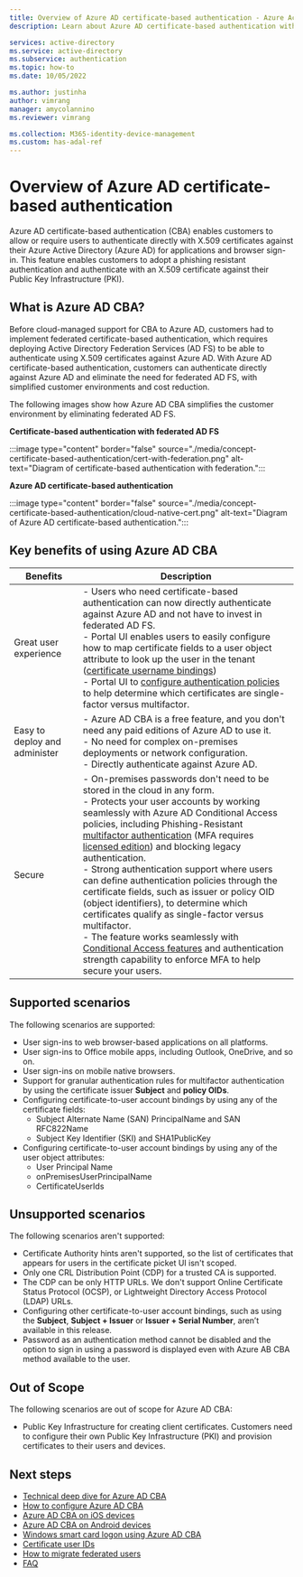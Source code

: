 ```yaml
---
title: Overview of Azure AD certificate-based authentication - Azure Active Directory 
description: Learn about Azure AD certificate-based authentication without federation

services: active-directory
ms.service: active-directory
ms.subservice: authentication
ms.topic: how-to
ms.date: 10/05/2022

ms.author: justinha
author: vimrang
manager: amycolannino
ms.reviewer: vimrang

ms.collection: M365-identity-device-management
ms.custom: has-adal-ref
---
```


# Overview of Azure AD certificate-based authentication

Azure AD certificate-based authentication (CBA) enables customers to allow or require users to authenticate directly with X.509 certificates against their Azure Active Directory (Azure AD) for applications and browser sign-in. 
This feature enables customers to adopt a phishing resistant authentication and authenticate with an X.509 certificate against their Public Key Infrastructure (PKI).

## What is Azure AD CBA?

Before cloud-managed support for CBA to Azure AD, customers had to implement federated certificate-based authentication, which requires deploying Active Directory Federation Services (AD FS) to be able to authenticate using X.509 certificates against Azure AD. With Azure AD certificate-based authentication, customers can authenticate directly against Azure AD and eliminate the need for federated AD FS, with simplified customer environments and cost reduction.

The following images show how Azure AD CBA simplifies the customer environment by eliminating federated AD FS. 

**Certificate-based authentication with federated AD FS**

:::image type="content" border="false" source="./media/concept-certificate-based-authentication/cert-with-federation.png" alt-text="Diagram of certificate-based authentication with federation.":::

**Azure AD certificate-based authentication**

:::image type="content" border="false" source="./media/concept-certificate-based-authentication/cloud-native-cert.png" alt-text="Diagram of Azure AD certificate-based authentication.":::


## Key benefits of using Azure AD CBA

| Benefits | Description |
|---------|---------|
| Great user experience |- Users who need certificate-based authentication can now directly authenticate against Azure AD and not have to invest in federated AD FS.<br>- Portal UI enables users to easily configure how to map certificate fields to a user object attribute to look up the user in the tenant ([certificate username bindings](concept-certificate-based-authentication-technical-deep-dive.md#understanding-the-username-binding-policy))<br>- Portal UI to [configure authentication policies](concept-certificate-based-authentication-technical-deep-dive.md#understanding-the-authentication-binding-policy) to help determine which certificates are single-factor versus multifactor. |
| Easy to deploy and administer |- Azure AD CBA is a free feature, and you don't need any paid editions of Azure AD to use it. <br>- No need for complex on-premises deployments or network configuration.<br>- Directly authenticate against Azure AD. |
| Secure |- On-premises passwords don't need to be stored in the cloud in any form.<br>- Protects your user accounts by working seamlessly with Azure AD Conditional Access policies, including Phishing-Resistant [multifactor authentication](concept-mfa-howitworks.md) (MFA requires [licensed edition](concept-mfa-licensing.md)) and blocking legacy authentication.<br>- Strong authentication support where users can define authentication policies through the certificate fields, such as issuer or policy OID (object identifiers), to determine which certificates qualify as single-factor versus multifactor.<br>- The feature works seamlessly with [Conditional Access features](../conditional-access/overview.md) and authentication strength capability to enforce MFA to help secure your users. |


## Supported scenarios

The following scenarios are supported:

- User sign-ins to web browser-based applications on all platforms.
- User sign-ins to Office mobile apps, including Outlook, OneDrive, and so on.
- User sign-ins on mobile native browsers.
- Support for granular authentication rules for multifactor authentication by using the certificate issuer **Subject** and **policy OIDs**.
- Configuring certificate-to-user account bindings by using any of the certificate fields:
  - Subject Alternate Name (SAN) PrincipalName and SAN RFC822Name
  - Subject Key Identifier (SKI) and SHA1PublicKey
- Configuring certificate-to-user account bindings by using any of the user object attributes:
  - User Principal Name
  - onPremisesUserPrincipalName
  - CertificateUserIds

## Unsupported scenarios

The following scenarios aren't supported:

- Certificate Authority hints aren't supported, so the list of certificates that appears for users in the certificate picket UI isn't scoped.
- Only one CRL Distribution Point (CDP) for a trusted CA is supported.
- The CDP can be only HTTP URLs. We don't support Online Certificate Status Protocol (OCSP), or Lightweight Directory Access Protocol (LDAP) URLs.
- Configuring other certificate-to-user account bindings, such as using the **Subject**, **Subject + Issuer** or **Issuer + Serial Number**, aren’t available in this release.
- Password as an authentication method cannot be disabled and the option to sign in using a password is displayed even with Azure AB CBA method available to the user.

## Out of Scope

The following scenarios are out of scope for Azure AD CBA:

- Public Key Infrastructure for creating client certificates. Customers need to configure their own Public Key Infrastructure (PKI) and provision certificates to their users and devices. 

## Next steps

- [Technical deep dive for Azure AD CBA](concept-certificate-based-authentication-technical-deep-dive.md)
- [How to configure Azure AD CBA](how-to-certificate-based-authentication.md)
- [Azure AD CBA on iOS devices](concept-certificate-based-authentication-mobile-ios.md)
- [Azure AD CBA on Android devices](concept-certificate-based-authentication-mobile-android.md)
- [Windows smart card logon using Azure AD CBA](concept-certificate-based-authentication-smartcard.md)
- [Certificate user IDs](concept-certificate-based-authentication-certificateuserids.md)
- [How to migrate federated users](concept-certificate-based-authentication-migration.md)
- [FAQ](certificate-based-authentication-faq.yml)
